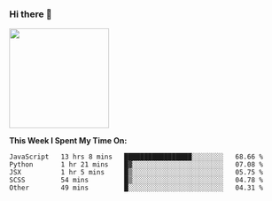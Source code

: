 ### Hi there 👋

<!--
**nestor22/nestor22** is a ✨ _special_ ✨ repository because its `README.md` (this file) appears on your GitHub profile.

Here are some ideas to get you started:

- 🔭 I’m currently working on ...
- 🌱 I’m currently learning ...
- 👯 I’m looking to collaborate on ...
- 🤔 I’m looking for help with ...
- 💬 Ask me about ...
- 📫 How to reach me: ...
- 😄 Pronouns: ...
- ⚡ Fun fact: ...
-->


<img height="180em" src="https://github-readme-stats.vercel.app/api?username=nestor22&show_icons=true&hide_border=true&&count_private=true&include_all_commits=true" />

**This Week I Spent My Time On:**
<!--START_SECTION:waka-->
```text
JavaScript   13 hrs 8 mins   █████████████████░░░░░░░░   68.66 % 
Python       1 hr 21 mins    █▓░░░░░░░░░░░░░░░░░░░░░░░   07.08 % 
JSX          1 hr 5 mins     █▒░░░░░░░░░░░░░░░░░░░░░░░   05.75 % 
SCSS         54 mins         █▒░░░░░░░░░░░░░░░░░░░░░░░   04.78 % 
Other        49 mins         █░░░░░░░░░░░░░░░░░░░░░░░░   04.31 % 
```
<!--END_SECTION:waka-->


